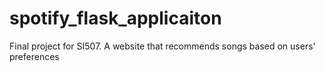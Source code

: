# spotify_flask_applicaiton
Final project for SI507. A website that recommends songs based on users' preferences
